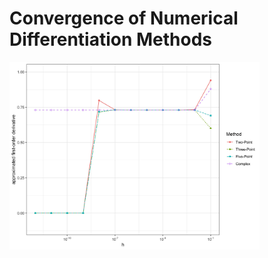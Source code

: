 # Convergence of Numerical Differentiation Methods

<img src="Convergence/Convergence.jpg" width="400">
